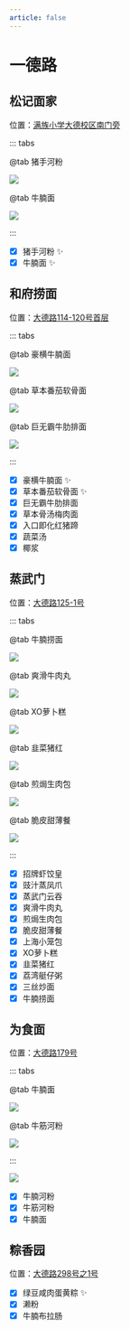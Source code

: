 ```yaml
---
article: false
---
```


# 一德路

## 松记面家

<i class="fa-solid fa-location-dot"></i> 位置：<a href="https://ditu.amap.com/place/B0KGXYOWWV" target="_blank">满族小学大德校区南门旁</a>

::: tabs

@tab 猪手河粉

![](https://img.sherry4869.com/blog/life/food/china/guangdong/guangzhou/yx/ydl/sj/1.JPEG)

@tab 牛腩面

![](https://img.sherry4869.com/blog/life/food/china/guangdong/guangzhou/yx/ydl/sj/2.JPEG)

:::

- [x] 猪手河粉 ✨
- [x] 牛腩面 ✨

## 和府捞面

<i class="fa-solid fa-location-dot"></i> 位置：<a href="https://ditu.amap.com/place/B0J3XS9GQF" target="_blank">大德路114-120号首层</a>

::: tabs

@tab 豪横牛腩面

![](https://img.sherry4869.com/blog/life/food/china/guangdong/guangzhou/yx/ydl/hflm/2.png)

@tab 草本番茄软骨面

![](https://img.sherry4869.com/blog/life/food/china/guangdong/guangzhou/yx/ydl/hflm/1.png)

@tab 巨无霸牛肋排面

![](https://img.sherry4869.com/blog/life/food/china/guangdong/guangzhou/yx/ydl/hflm/3.JPEG)

:::

- [x] 豪横牛腩面 ✨
- [x] 草本番茄软骨面 ✨
- [x] 巨无霸牛肋排面
- [x] 草本骨汤梅肉面
- [x] 入口即化红猪蹄
- [x] 蔬菜汤
- [x] 椰浆

## 蒸武门

<i class="fa-solid fa-location-dot"></i> 位置：<a href="https://ditu.amap.com/place/B0JDY5N2WR" target="_blank">大德路125-1号</a>

::: tabs

@tab 牛腩捞面

![](https://img.sherry4869.com/blog/life/food/china/guangdong/guangzhou/yx/ydl/zwm/1.JPEG)

@tab 爽滑牛肉丸

![](https://img.sherry4869.com/blog/life/food/china/guangdong/guangzhou/yx/ydl/zwm/2.JPEG)

@tab XO萝卜糕

![](https://img.sherry4869.com/blog/life/food/china/guangdong/guangzhou/yx/ydl/zwm/3.JPEG)

@tab 韭菜猪红

![](https://img.sherry4869.com/blog/life/food/china/guangdong/guangzhou/yx/ydl/zwm/4.JPEG)

@tab 煎焗生肉包

![](https://img.sherry4869.com/blog/life/food/china/guangdong/guangzhou/yx/ydl/zwm/5.JPEG)

@tab 脆皮甜薄餐

![](https://img.sherry4869.com/blog/life/food/china/guangdong/guangzhou/yx/ydl/zwm/6.JPEG)

:::

- [x] 招牌虾饺皇
- [x] 豉汁蒸凤爪
- [x] 蒸武门云吞
- [x] 爽滑牛肉丸
- [x] 煎焗生肉包
- [x] 脆皮甜薄餐
- [x] 上海小笼包
- [x] XO萝卜糕
- [x] 韭菜猪红
- [x] 荔湾艇仔粥
- [x] 三丝炒面
- [x] 牛腩捞面

## 为食面

<i class="fa-solid fa-location-dot"></i> 位置：<a href="https://ditu.amap.com/place/B0K1RAXNUT" target="_blank">大德路179号</a>

::: tabs

@tab 牛腩面

![](https://img.sherry4869.com/blog/life/food/china/guangdong/guangzhou/yx/ydl/wsm/3.JPEG)

@tab 牛筋河粉

![](https://img.sherry4869.com/blog/life/food/china/guangdong/guangzhou/yx/ydl/wsm/1.jpg)

:::

![](https://img.sherry4869.com/blog/life/food/china/guangdong/guangzhou/yx/ydl/wsm/2.jpg)

- [x] 牛腩河粉
- [x] 牛筋河粉
- [x] 牛腩面

## 粽香园

<i class="fa-solid fa-location-dot"></i> 位置：<a href="https://ditu.amap.com/place/B0FFHFHFI6" target="_blank">大德路298号之1号</a>

- [x] 绿豆咸肉蛋黄粽 ✨
- [x] 濑粉
- [x] 牛腩布拉肠